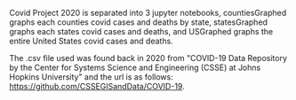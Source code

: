 Covid Project 2020 is separated into 3 jupyter notebooks, countiesGraphed graphs each counties covid cases and deaths by state, statesGraphed graphs each states covid cases and deaths, and USGraphed graphs the entire United States covid cases and deaths.

The .csv file used was found back in 2020 from "COVID-19 Data Repository by the Center for Systems Science and Engineering (CSSE) at Johns Hopkins University" and the url is as follows: https://github.com/CSSEGISandData/COVID-19.
